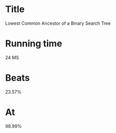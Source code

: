 # Title
Lowest Common Ancestor of a Binary Search Tree

# Running time
24 MS

# Beats
23.57%

# At
98.99%